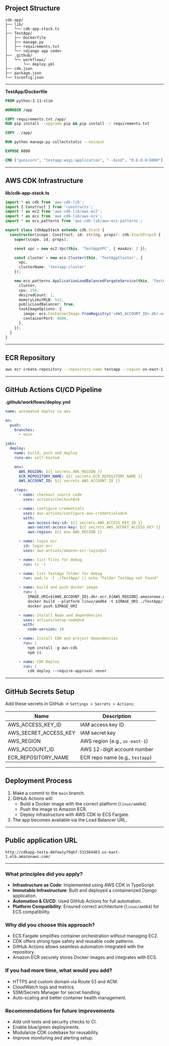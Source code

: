 ## Project Structure

```
cdk-app/
├── lib/
│   └── cdk-app-stack.ts 
├── TestApp/ 
│   ├── Dockerfile
│   ├── manage.py
│   ├── requirements.txt
│   └── <django app code>
├── .github/
│   └── workflows/
│       └── deploy.yml
├── cdk.json
├── package.json
└── tsconfig.json
```

---

**TestApp/Dockerfile**

```dockerfile
FROM python:3.11-slim

WORKDIR /app

COPY requirements.txt /app/
RUN pip install --upgrade pip && pip install -r requirements.txt

COPY . /app/

RUN python manage.py collectstatic --noinput

EXPOSE 8000

CMD ["gunicorn", "testapp.wsgi:application", "--bind", "0.0.0.0:8000"]
```

---

## AWS CDK Infrastructure

**lib/cdk-app-stack.ts**

```ts
import * as cdk from 'aws-cdk-lib';
import { Construct } from 'constructs';
import * as ec2 from 'aws-cdk-lib/aws-ec2';
import * as ecs from 'aws-cdk-lib/aws-ecs';
import * as ecs_patterns from 'aws-cdk-lib/aws-ecs-patterns';

export class CdkAppStack extends cdk.Stack {
  constructor(scope: Construct, id: string, props?: cdk.StackProps) {
    super(scope, id, props);

    const vpc = new ec2.Vpc(this, 'TestAppVPC', { maxAzs: 2 });

    const cluster = new ecs.Cluster(this, 'TestAppCluster', {
      vpc,
      clusterName: 'testapp-cluster'
    });

    new ecs_patterns.ApplicationLoadBalancedFargateService(this, 'TestAppService', {
      cluster,
      cpu: 256,
      desiredCount: 1,
      memoryLimitMiB: 512,
      publicLoadBalancer: true,
      taskImageOptions: {
        image: ecs.ContainerImage.fromRegistry('<AWS_ACCOUNT_ID>.dkr.ecr.<REGION>.amazonaws.com/<ECR_REPOSITORY_NAME>:latest'),
        containerPort: 8000,
      },
    });
  }
}
```

---

## ECR Repository

```bash
aws ecr create-repository --repository-name testapp --region us-east-1
```

---

## GitHub Actions CI/CD Pipeline

**.github/workflows/deploy.yml**

```yaml
name: automated deploy to aws

on:
  push:
    branches:
      - main

jobs:
  deploy:
    name: build, push and deploy
    runs-on: self-hosted

    env:
      AWS_REGION: ${{ secrets.AWS_REGION }}
      ECR_REPOSITORY_NAME: ${{ secrets.ECR_REPOSITORY_NAME }}
      AWS_ACCOUNT_ID: ${{ secrets.AWS_ACCOUNT_ID }}

    steps:
      - name: checkout source code
        uses: actions/checkout@v4

      - name: configure credentials
        uses: aws-actions/configure-aws-credentials@v4
        with:
          aws-access-key-id: ${{ secrets.AWS_ACCESS_KEY_ID }}
          aws-secret-access-key: ${{ secrets.AWS_SECRET_ACCESS_KEY }}
          aws-region: ${{ env.AWS_REGION }}

      - name: login ecr
        id: login-ecr
        uses: aws-actions/amazon-ecr-login@v2

      - name: list files for debug
        run: ls -l

      - name: list TestApp folder for debug
        run: pwd;ls -l ./TestApp/ || echo "Folder TestApp not found"

      - name: build and push docker image
        run: |
          IMAGE_URI=${AWS_ACCOUNT_ID}.dkr.ecr.${AWS_REGION}.amazonaws.com/${ECR_REPOSITORY_NAME}:latest
          docker build --platform linux/amd64 -t $IMAGE_URI ./TestApp/
          docker push $IMAGE_URI

      - name: Install Node and dependencies
        uses: actions/setup-node@v4
        with:
          node-version: 18

      - name: Install CDK and project dependencies
        run: |
          npm install -g aws-cdk
          npm ci

      - name: CDK Deploy
        run: |
          cdk deploy --require-approval never

```

---

## GitHub Secrets Setup

Add these secrets in GitHub → `Settings > Secrets > Actions`:

| Name                     | Description                     |
| ------------------------ | ------------------------------- |
| AWS\_ACCESS\_KEY\_ID     | IAM access key ID               |
| AWS\_SECRET\_ACCESS\_KEY | IAM secret key                  |
| AWS\_REGION              | AWS region (e.g., `us-east-1`)  |
| AWS\_ACCOUNT\_ID         | AWS 12-digit account number     |
| ECR\_REPOSITORY\_NAME    | ECR repo name (e.g., `testapp`) |

---

## Deployment Process

1. Make a commit to the `main` branch.
2. GitHub Actions will:
   - Build a Docker image with the correct platform (`linux/amd64`).
   - Push the image to Amazon ECR.
   - Deploy infrastructure with AWS CDK to ECS Fargate.
3. The app becomes available via the Load Balancer URL.

---

## Public application URL

```
http://cdkapp-testa-8mfew1y76qbf-531564463.us-east-1.elb.amazonaws.com/
```

---

### What principles did you apply?

- **Infrastructure as Code**: Implemented using AWS CDK in TypeScript.
- **Immutable Infrastructure**: Built and deployed a containerized Django application.
- **Automation & CI/CD**: Used GitHub Actions for full automation.
- **Platform Compatibility**: Ensured correct architecture (`linux/amd64`) for ECS compatibility.

### Why did you choose this approach?

- ECS Fargate simplifies container orchestration without managing EC2.
- CDK offers strong type safety and reusable code patterns.
- GitHub Actions allows seamless automation integrated with the repository.
- Amazon ECR securely stores Docker images and integrates with ECS.

### If you had more time, what would you add?

- HTTPS and custom domain via Route 53 and ACM.
- CloudWatch logs and metrics.
- SSM/Secrets Manager for secret handling.
- Auto-scaling and better container health management.

### Recommendations for future improvements

- Add unit tests and security checks to CI.
- Enable blue/green deployments.
- Modularize CDK codebase for reusability.
- Improve monitoring and alerting setup.